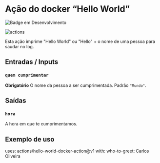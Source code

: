 # Ação do docker “Hello World” 

![Badge em Desenvolvimento](http://img.shields.io/static/v1?label=STATUS&message=%20CONCLUIDO&color=GREEN&style=for-the-badge)

![actions](https://user-images.githubusercontent.com/33332202/174480390-8c18d233-e8b9-447a-90dd-9e959fa09be1.png)


Esta ação imprime "Hello World" ou "Hello" + o nome de uma pessoa para saudar no log.

## Entradas / Inputs

### `quem cumprimentar`

**Obrigatório** O nome da pessoa a ser cumprimentada. Padrão `"Mundo"`.

## Saídas

### `hora`

A hora em que te cumprimentamos.

## Exemplo de uso

uses: actions/hello-world-docker-action@v1
with:
   who-to-greet: Carlos Oliveira

